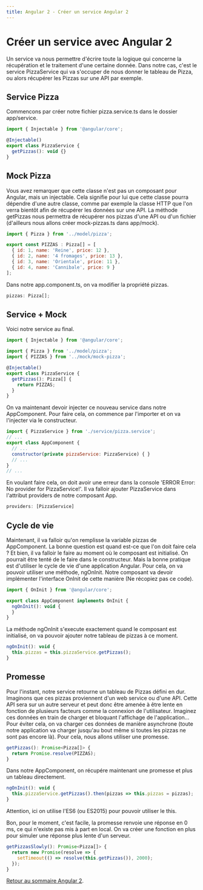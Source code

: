 ```yaml
---
title: Angular 2 - Créer un service Angular 2
---
```


# Créer un service avec Angular 2

Un service va nous permettre d'écrire toute la logique qui concerne la récupération et le traitement d'une certaine donnée. Dans notre cas, c'est le service PizzaService qui va s'occuper de nous donner le tableau de Pizza, ou alors récupérer les Pizzas sur une API par exemple.

## Service Pizza

Commencons par créer notre fichier pizza.service.ts dans le dossier app/service.

```js
import { Injectable } from '@angular/core';

@Injectable()
export class PizzaService {
  getPizzas(): void {}
}
```

## Mock Pizza

Vous avez remarquer que cette classe n'est pas un composant pour Angular, mais un injectable. Cela signifie pour lui que cette classe pourra dépendre d'une autre classe, comme par exemple la classe HTTP que l'on verra bientôt afin de récupérer les données sur une API. La méthode getPizzas nous permettra de récupérer nos pizzas d'une API ou d'un fichier (d'ailleurs nous allons créer mock-pizzas.ts dans app/mock).

```js
import { Pizza } from '../model/pizza';

export const PIZZAS : Pizza[] = [
  { id: 1, name: 'Reine', price: 12 },
  { id: 2, name: '4 fromages', price: 13 },
  { id: 3, name: 'Orientale', price: 11 },
  { id: 4, name: 'Cannibale', price: 9 }
];
```

Dans notre app.component.ts, on va modifier la propriété pizzas.

```js
pizzas: Pizza[];
```

## Service + Mock

Voici notre service au final.

```js
import { Injectable } from '@angular/core';

import { Pizza } from '../model/pizza';
import { PIZZAS } from '../mock/mock-pizza';

@Injectable()
export class PizzaService {
  getPizzas(): Pizza[] {
    return PIZZAS;
  }
}
```

On va maintenant devoir injecter ce nouveau service dans notre AppComponent. Pour faire cela, on commence par l'importer et on va l'injecter via le constructeur.

```js
import { PizzaService } from './service/pizza.service';
// ...
export class AppComponent {
  // ...
  constructor(private pizzaService: PizzaService) { }
  // ...
}
// ...
```

En voulant faire cela, on doit avoir une erreur dans la console 'ERROR Error: No provider for PizzaService!'. Il va falloir ajouter PizzaService dans l'attribut providers de notre composant App.

```js
providers: [PizzaService]
```

## Cycle de vie

Maintenant, il va falloir qu'on remplisse la variable pizzas de AppComponent. La bonne question est quand est-ce que l'on doit faire cela ? Et bien, il va falloir le faire au moment où le composant est initialisé. On pourrait être tenté de le faire dans le constructeur. Mais la bonne pratique est d'utiliser le cycle de vie d'une application Angular. Pour cela, on va pouvoir utiliser une méthode, ngOnInit. Notre composant va devoir implémenter l'interface OnInit de cette manière (Ne récopiez pas ce code).

```js
import { OnInit } from '@angular/core';

export class AppComponent implements OnInit {
  ngOnInit(): void {
  }
}
```

La méthode ngOnInit s'execute exactement quand le composant est initialisé, on va pouvoir ajouter notre tableau de pizzas à ce moment.

```js
ngOnInit(): void {
  this.pizzas = this.pizzaService.getPizzas();
}
```

## Promesse

Pour l'instant, notre service retourne un tableau de Pizzas défini en dur. Imaginons que ces pizzas proviennent d'un web service ou d'une API. Cette API sera sur un autre serveur et peut donc être amenée à être lente en fonction de plusieurs facteurs comme la connexion de l'utilisateur. Imaginez ces données en train de charger et bloquant l'affichage de l'application... Pour éviter cela, on va charger ces données de manière asynchrone (toute notre application va charger jusqu'au bout même si toutes les pizzas ne sont pas encore là). Pour cela, nous allons utiliser une promesse.

```js
getPizzas(): Promise<Pizza[]> {
  return Promise.resolve(PIZZAS);
}
```

Dans notre AppComponent, on récupére maintenant une promesse et plus un tableau directement.

```js
ngOnInit(): void {
  this.pizzaService.getPizzas().then(pizzas => this.pizzas = pizzas);
}
```

Attention, ici on utilise l'ES6 (ou ES2015) pour pouvoir utiliser le this.

Bon, pour le moment, c'est facile, la promesse renvoie une réponse en 0 ms, ce qui n'existe pas mis à part en local. On va créer une fonction en plus pour simuler une réponse plus lente d'un serveur.

```js
getPizzasSlowly(): Promise<Pizza[]> {
  return new Promise(resolve => {
    setTimeout(() => resolve(this.getPizzas()), 2000);
  });
}
```

<a href="../angular2">Retour au sommaire Angular 2</a>.